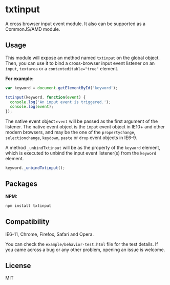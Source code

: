 # txtinput

A cross browser input event module. It also can be supported as a CommonJS/AMD module.

## Usage

This module will expose an method named `txtinput` on the global object. Then, you can use it to bind a cross-browser input event listener on an `input`, `textarea` or a `contenteditable="true"` element.

**For example:**

```js
var keyword = document.getElementById('keyword');

txtinput(keyword, function(event) {
  console.log('An input event is triggered.');
  console.log(event);
});
```

The native event object `event` will be passed as the first argument of the listener. The native event object is the `input` event object in IE10+ and other modern browsers, and may be the one of the `propertychange`, `selectionchange`, `keydown`, `paste` or `drop` event objects in IE6-9.

A method `_unbindTxtinput` will be as the property of the `keyword` element, which is executed to unbind the input event listener(s) from the `keyword` element.

```js
keyword._unbindTxtinput();
```

## Packages

**NPM:**

```bash
npm install txtinput
```

## Compatibility

IE6-11, Chrome, Firefox, Safari and Opera.

You can check the `example/behavior-test.html` file for the test details. If you came across a bug or any other problem, opening an issue is welcome.

## License

MIT
